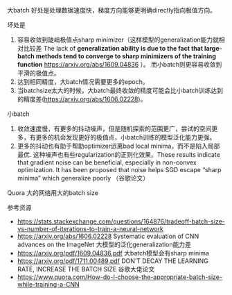
大batch
好处是处理数据速度快，梯度方向能够更明确directly指向极值方向。  
 
坏处是
1. 容易收敛到陡峭极值点sharp minimizer（这样模型的generalization能力就相对比较差 The lack of **generalization ability is due to the fact that large-batch methods tend to converge to sharp minimizers of the training function**   https://arxiv.org/abs/1609.04836 ）。 而小batch则更容易收敛到平滑的极值点。 
2. 达到相同精度，大batch情况需要更多的epoch。 
3. 当batchsize太大的时候，大batch最终收敛的精度可能会比小batch训练达到的精度差(https://arxiv.org/abs/1606.02228)。 


小batch
1. 收敛速度慢，有更多的抖动噪声，但是随机探索的范围更广，尝试的空间更多，有更多的机会发现更好的极值点，小batch训练的模型泛化能力更强。
2. 更多的抖动也有助于帮助optimizer远离bad local minima，而不是陷入局部最优. 这种噪声也有些regularization的正则化效果。These results indicate that gradient noise can be beneficial, especially in non-convex optimization. It has been proposed that noise helps SGD escape “sharp minima” which generalize poorly （谷歌论文）



Quora
大的网络用大的batch size

参考资源
* https://stats.stackexchange.com/questions/164876/tradeoff-batch-size-vs-number-of-iterations-to-train-a-neural-network
* https://arxiv.org/abs/1606.02228  Systematic evaluation of CNN advances on the ImageNet  大模型的泛化generalization能力差
* https://arxiv.org/pdf/1609.04836.pdf  大batch模型会有sharp minima
* https://arxiv.org/pdf/1711.00489.pdf   DON’T DECAY THE LEARNING RATE,  INCREASE THE BATCH SIZE 谷歌大佬论文
* https://www.quora.com/How-do-I-choose-the-appropriate-batch-size-while-training-a-CNN



